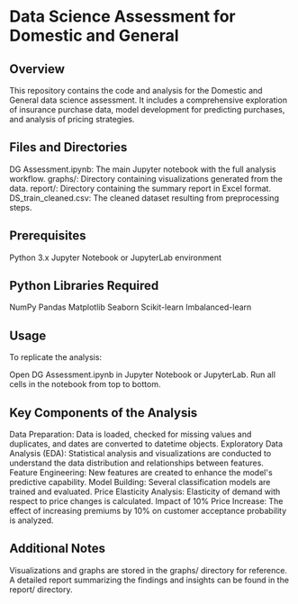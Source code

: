 # Data Science Assessment for Domestic and General

## Overview
This repository contains the code and analysis for the Domestic and General data science assessment. It includes a comprehensive exploration of insurance purchase data, model development for predicting purchases, and analysis of pricing strategies.

## Files and Directories
DG Assessment.ipynb: The main Jupyter notebook with the full analysis workflow.
graphs/: Directory containing visualizations generated from the data.
report/: Directory containing the summary report in Excel format.
DS_train_cleaned.csv: The cleaned dataset resulting from preprocessing steps.

## Prerequisites
Python 3.x
Jupyter Notebook or JupyterLab environment

## Python Libraries Required
NumPy
Pandas
Matplotlib
Seaborn
Scikit-learn
Imbalanced-learn

## Usage
To replicate the analysis:

Open DG Assessment.ipynb in Jupyter Notebook or JupyterLab.
Run all cells in the notebook from top to bottom.

## Key Components of the Analysis
Data Preparation: Data is loaded, checked for missing values and duplicates, and dates are converted to datetime objects.
Exploratory Data Analysis (EDA): Statistical analysis and visualizations are conducted to understand the data distribution and relationships between features.
Feature Engineering: New features are created to enhance the model's predictive capability.
Model Building: Several classification models are trained and evaluated.
Price Elasticity Analysis: Elasticity of demand with respect to price changes is calculated.
Impact of 10% Price Increase: The effect of increasing premiums by 10% on customer acceptance probability is analyzed.

## Additional Notes
Visualizations and graphs are stored in the graphs/ directory for reference.
A detailed report summarizing the findings and insights can be found in the report/ directory.

